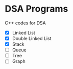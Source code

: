 # DSA Programs

C++ codes for DSA  

- [x] Linked List  
- [x] Double Linked List  
- [x] Stack  
- [ ] Queue  
- [ ] Tree
- [ ] Graph
